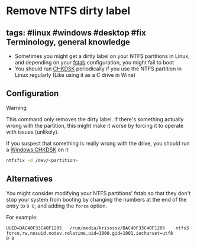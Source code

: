 # Remove NTFS dirty label

tags: #linux #windows  #desktop #fix
Terminology, general knowledge
---
- Sometimes you might get a dirtly label on your NTFS partitions in Linux, and depending on your [fstab](../-%20Configurations/Auto%20mount%20with%20fstab.md) configuration, you might fail to boot
- You should run [CHKDSK](../../Windows/CHKDSK.md) periodically if you use the NTFS partition in Linux regularly (Like using it as a C drive in Wine)

Configuration
---
> [!WARNING]  
> This command only removes the dirty label. If there's something actually wrong with the partition, this might make it worse by forcing it to operate with issues (unlikely). 
> 
> If you suspect that something is really wrong with the drive, you should run a [Windows CHKDSK](../../Windows/CHKDSK.md) on it

```bash
ntfsfix -d /dev/<partition>
```

Alternatives
---
You might consider modifying your NTFS partitions' fstab so that they don't stop your system from booting by changing the numbers at the end of the entry to `0 0`, and adding the `force` option.

For example:
```fstab
UUID=DAC40F33C40F1205   /run/media/krissssz/DAC40F33C40F1205    ntfs3           force,rw,nosuid,nodev,relatime,uid=1000,gid=1001,iocharset=utf8       0 0
```
